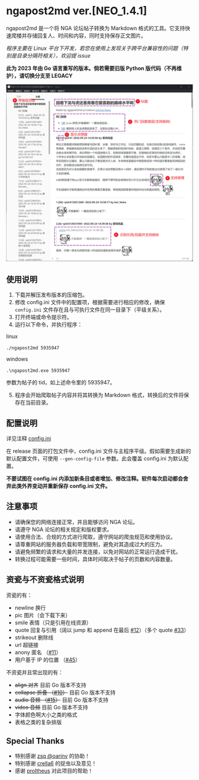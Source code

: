 # ngapost2md ver.[NEO_1.4.1]

ngapost2md 是一个将 NGA 论坛帖子转换为 Markdown 格式的工具。它支持快速爬楼并存储回复人、时间和内容，同时支持保存正文图片。

*程序主要在 Linux 平台下开发，若您在使用上发现关于跨平台兼容性的问题（特别是目录分隔符相关），欢迎提 issue*

**此为 2023 年由 Go 语言重写的版本。倘若需要旧版 Python 版代码（不再维护），请切换分支至 LEGACY**

<img src="README.assets/gen_md_demo.png" width="900px" alt="gen_md_demo">

## 使用说明
1. 下载并解压发布版本的压缩包。
2. 修改 config.ini 文件中的配置项，根据需要进行相应的修改，确保 `config.ini`  文件存在且与可执行文件在同一目录下（平级关系）。
3. 打开终端或命令提示符。
4. 运行以下命令，并执行程序：

linux
```
./ngapost2md 5935947
```
windows
```
.\ngapost2md.exe 5935947
```
参数为帖子的 tid，如上述命令里的 5935947。

5. 程序会开始爬取帖子内容并将其转换为 Markdown 格式，转换后的文件将保存在当前目录。
## 配置说明

详见注释 [config.ini](https://github.com/ludoux/ngapost2md/blob/neo/assets/config.ini)

在 release 页面的打包文件中，config.ini 文件与主程序平级。假如需要生成新的默认配置文件，可使用 `--gen-config-file` 参数。此会覆盖 config.ini 为默认配置。

**不要试图在 config.ini 内添加新条目或者增加、修改注释。软件每次启动都会舍弃此类外界变动并重新保存 config.ini 文件。**

## 注意事项


- 请确保您的网络连接正常，并且能够访问 NGA 论坛。
- 请遵守 NGA 论坛的相关规定和版权要求。
- 请使用合法、合规的方式进行爬取，遵守网站的爬虫规范和使用协议。
- 请尊重网站的服务器负载和带宽限制，避免对其造成过大的压力。
- 请避免频繁的请求和大量的并发连接，以免对网站的正常运行造成干扰。
- 转换过程可能需要一些时间，具体时间取决于帖子的页数和内容数量。

## 资瓷与不资瓷格式说明

资瓷的有：

- newline 换行
- pic 图片（会下载下来）
- smile 表情（只是引用在线资源）
- quote 回复与引用（阔以 jump 和 append 在最后 [#12](https://github.com/ludoux/ngapost2md/issues/12)）（多个 quote [#33](https://github.com/ludoux/ngapost2md/issues/33)）
- strikeout 删除线
- url 超链接
- anony 匿名 （[#11](https://github.com/ludoux/ngapost2md/issues/11)）
- 用户基于 IP 的位置 （[#45](https://github.com/ludoux/ngapost2md/pull/45)）

不资瓷并且常出现的有：
- ~~align 对齐~~ 目前 Go 版本不支持
- ~~collapse 折叠 （[#10](https://github.com/ludoux/ngapost2md/issues/10)）~~ 目前 Go 版本不支持
- ~~audio 音频 （[#15](https://github.com/ludoux/ngapost2md/issues/15)）~~ 目前 Go 版本不支持
- ~~video 音频~~ 目前 Go 版本不支持
- 字体颜色啊大小之类的格式
- 表格之类的复杂排版

## Special Thanks

- 特别感谢 [zsq @oarinv](https://github.com/oarinv) 的协助！
- 特别感谢 [crella6](https://github.com/crella6) 的捉虫以及意见！
- 感谢 [proItheus](https://github.com/proItheus) 对此项目的帮助！
